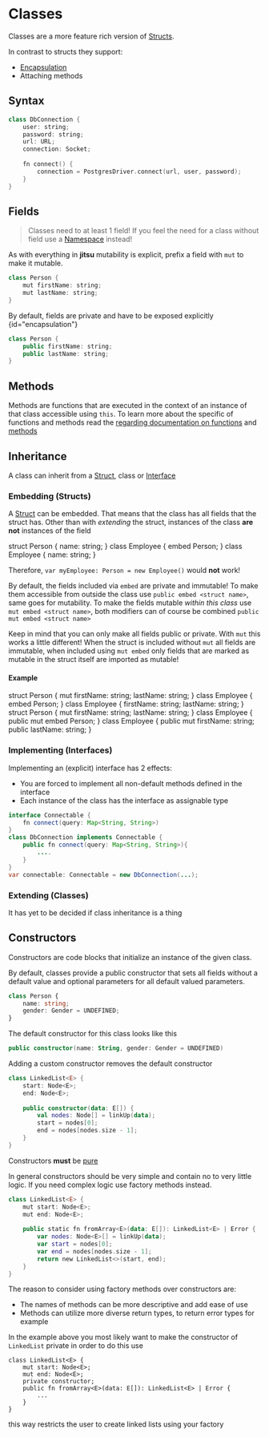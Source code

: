 # Classes

Classes are a more feature rich version of [Structs](Structs.md). 

In contrast to structs they support:
- [Encapsulation](#encapsulation "The ability to hide fields or methods from outside of a class")
- Attaching methods
## Syntax

```Kotlin
class DbConnection {
    user: string;
    password: string;
    url: URL;
    connection: Socket;
    
    fn connect() {
        connection = PostgresDriver.connect(url, user, password);
    }
}
```

## Fields 

> Classes need to at least 1 field! If you feel the need for a class without field use a [Namespace](Namespace.md) instead!

As with everything in **jitsu** mutability is explicit, prefix a field with `mut` to make it mutable.

```Kotlin
class Person {
    mut firstName: string;
    mut lastName: string;
}
```

By default, fields are <tooltip term="private">private</tooltip> and have to be exposed explicitly
{id="encapsulation"}
```Kotlin 
class Person {
    public firstName: string;
    public lastName: string;
}
```

## Methods

Methods are functions that are executed in the context of an instance of that class accessible using `this`.
To learn more about the specific of functions and methods read the [regarding documentation on functions](Functions.md)
and [methods](Functions.md#methods)
## Inheritance

A class can inherit from a [Struct](Structs.md), class or [Interface](Interfaces.md)

### Embedding (Structs)

A [Struct](Structs.md) can be embedded. That means that the class has all fields that the struct has.
Other than with _extending_ the struct, instances of the class **are not** instances of the field

<compare style="left-right">
    <code-block lang="asp.net (c#)">
        struct Person {
            name: string;
        }
        class Employee {
            embed Person;
        }
    </code-block>
    <code-block>
        class Employee {
            name: string;
        }
    </code-block>
</compare>

Therefore, `var myEmployee: Person = new Employee()` would **not** work!

By default, the fields included via `embed` are <tooltip term="private">private</tooltip> and immutable!
To make them accessible from outside the class use `public embed <struct name>`, same goes for mutability.
To make the fields mutable _within this class_ use `mut embed <struct name>`, both modifiers can of course be combined
`public mut embed <struct name>`

Keep in mind that you can only make all fields public or private. With `mut` this works a little different!
When the struct is included without `mut` all fields are immutable, when included using `mut embed` only fields
that are marked as mutable in the struct itself are imported as mutable!

#### Example

<compare type="left-right" second-title="After compilation">
    <code-block lang="asp.net (c#)">
        struct Person {
            mut firstName: string;
            lastName: string;
        }
        class Employee {
            embed Person;
        }
    </code-block>
    <code-block>
        class Employee {
            firstName: string;
            lastName: string;
        }
    </code-block>
</compare>



<compare type="left-right" second-title="After compilation">
    <code-block lang="asp.net (c#)">
        struct Person {
            mut firstName: string;
            lastName: string;
        }
        class Employee {
            public mut embed Person;
        }
    </code-block>
    <code-block>
        class Employee {
            public mut firstName: string;
            public lastName: string;
        }
    </code-block>
</compare>

### Implementing (Interfaces)

Implementing an (explicit) interface has 2 effects:
 - You are forced to implement all non-default methods defined in the interface
 - Each instance of the class has the interface as assignable type

```Java
interface Connectable {
    fn connect(query: Map<String, String>)
}
class DbConnection implements Connectable {
    public fn connect(query: Map<String, String>){
        ....
    }
}
var connectable: Connectable = new DbConnection(...);
```

### Extending (Classes)

<tip>It has yet to be decided if class inheritance is a thing</tip>

## Constructors

Constructors are code blocks that initialize an instance of the given class.

By default, classes provide a public constructor that sets all fields without a default value and optional parameters for all default valued parameters.

```Typescript
class Person {
    name: string;
    gender: Gender = UNDEFINED;
}
```
The default constructor for this class looks like this
```Kotlin
public constructor(name: String, gender: Gender = UNDEFINED)
```

Adding a custom constructor removes the default constructor   

```Kotlin
class LinkedList<E> {
    start: Node<E>;
    end: Node<E>;
    
    public constructor(data: E[]) {
        val nodes: Node[] = linkUp(data);
        start = nodes[0];
        end = nodes[nodes.size - 1];    
    }
}
```

<warning>Constructors <b>must</b> be <a href="Pure-functions.md">pure</a></warning>

In general constructors should be very simple and contain no to very little logic.
If you need complex logic use factory methods instead.

```Kotlin
class LinkedList<E> {
    mut start: Node<E>;
    mut end: Node<E>;
    
    public static fn fromArray<E>(data: E[]): LinkedList<E> | Error {
        var nodes: Node<E>[] = linkUp(data);
        var start = nodes[0];
        var end = nodes[nodes.size - 1];
        return new LinkedList<>(start, end);
    }
}
```
The reason to consider using factory methods over constructors are:
- The names of methods can be more descriptive and add ease of use
- Methods can utilize more diverse return types, to return error types for example


In the example above you most likely want to make the constructor of `LinkedList` private in order to do this use
```
class LinkedList<E> {
    mut start: Node<E>;
    mut end: Node<E>;
    private constructor;   
    public fn fromArray<E>(data: E[]): LinkedList<E> | Error {
        ...
    }
}
```
this way restricts the user to create linked lists using your factory